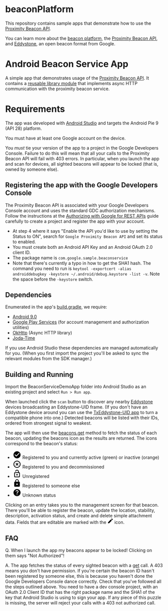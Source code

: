 # beaconPlatform

This repository contains sample apps that demonstrate how to use the
[Proximity Beacon API](https://developers.google.com/beacons/proximity/guides).

You can learn more about the [beacon platform](https://developers.google.com/beacons),
the [Proximity Beacon API](https://developers.google.com/beacons/proximity/guides), and
[Eddystone](https://github.com/google/eddystone), an open beacon format from Google.

# Android Beacon Service App
A simple app that demonstrates usage of the [Proximity Beacon API](https://developers.google.com/beacons/proximity/).
It contains a [reusable library module](BeaconServiceDemoApp/libproximitybeacon) that implements async HTTP communication with the proximity beacon service.

# Requirements
The app was developed with [Android Studio](http://developer.android.com/sdk/) and targets the Android Pie 9 (API 28) platform.

You must have at least one Google account on the device.

You *must* tie your version of the app to a project in the Google Developers Console. Failure to do this will mean that all your calls to the Proximity Beacon API will fail with 403 errors. In particular, when you launch the app and scan for devices, all sighted beacons will appear to be locked (that is, owned by someone else).

## Registering the app with the Google Developers Console

The Proximity Beacon API is associated with your Google Developers Console account and uses the standard GDC authorization mechanisms. Follow the instructions at the [Authorizing with Google for REST APIs](https://developers.google.com/android/guides/http-auth) guide carefully to create a project and register the app with your account.

- At step 4 where it says "Enable the API you'd like to use by setting the Status to ON", search for `Google Proximity Beacon API` and set its status to enabled.
- You must create both an Android API Key and an Android OAuth 2.0 client ID.
- The package name is `com.google.sample.beaconservice`
- Note that there's currently a typo in how to get the SHA1 hash. The command you need to run is `keytool -exportcert -alias androiddebugkey -keystore ~/.android/debug.keystore -list -v`. Note the space before the `-keystore` switch.

## Dependencies
Enumerated in the app's [build.gradle](BeaconServiceDemoApp/app/build.gradle), we require:

- [Android 9.0](https://developer.android.com/about/versions/pie/)
- [Google Play Services](https://developers.google.com/android/guides/overview) (for account management and authorization utilities)
- [OkHttp](http://square.github.io/okhttp/) (Async HTTP library)
- [Joda-Time](http://www.joda.org/joda-time/)

If you use Android Studio these dependencies are managed automatically for you. (When you first import the project you'll be asked to sync the relevant modules from the SDK manager.)

## Building and Running
Import the BeaconServiceDemoApp folder into Android Studio as an existing project and select `Run > Run app`.

When launched click the `scan` button to discover any nearby [Eddystone](https://github.com/google/eddystone) devices broadcasting an Eddystone-UID frame. (If you don't have an Eddystone device around you can use the [TxEddystone-UID app](https://github.com/google/eddystone/tree/master/eddystone-uid/tools/txeddystone-uid) to turn a compatible phone into one.) Detected beacons will be listed with their IDs, ordered from strongest signal to weakest.

The app will then use the [beacons.get](https://developers.google.com/beacons/proximity/reference/rest/v1beta1/beacons/get) method to fetch the status of each beacon, updating the beacons icon as the results are returned. The icons correspond to the beacon's status:

- ![check-circle](app/src/main/res/drawable-hdpi/ic_action_check_circle.png) Registered to you and currently active (green) or inactive (orange)
- ![highlight-off](app/src/main/res/drawable-hdpi/ic_action_highlight_off.png) Registered to you and decommissioned
- ![lock-open](app/src/main/res/drawable-hdpi/ic_action_lock_open.png) Unregistered
- ![lock](app/src/main/res/drawable-hdpi/ic_action_lock.png) Registered to someone else
- ![help](app/src/main/res/drawable-hdpi/ic_action_help.png) Unknown status

Clicking on an entry takes you to the management screen for that beacon. There you'll be able to register the beacon, update the location, stability, description, activation status, and create and delete simple attachment data. Fields that are editable are marked with the ![mode-edit](app/src/main/res/drawable-mdpi/ic_action_mode_edit.png) icon.

## FAQ
Q. When I launch the app my beacons appear to be locked! Clicking on them says "Not Authorized"!

A. The app fetches the status of every sighted beacon with a [get](https://developers.google.com/beacons/proximity/reference/rest/v1beta1/beacons/get) call. A 403 means you don't have permission. If you're certain the beacon ID hasn't been registered by someone else, this is because you haven't done the Google Developers Console dance correctly. Check that you've followed all the steps outlined above. You need to have a dev console project, with an OAuth 2.0 Client ID that has the right package name and the SHA1 of the key that Android Studio is using to sign your app. If any piece of this puzzle is missing, the server will reject your calls with a 403 not authorized call.

